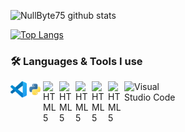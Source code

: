 
![NullByte75 github stats](https://github-readme-stats.vercel.app/api?username=Artik77z&show_icons=true&theme=dracula)

[![Top Langs](https://github-readme-stats.vercel.app/api/top-langs/?username=Artik77z&layout=compact)](https://github.com/ExploitHaxgithub-readme-stats)


### 🛠 Languages & Tools I use
[<img align="left" alt="Visual Studio Code" width="26px" src="https://raw.githubusercontent.com/github/explore/80688e429a7d4ef2fca1e82350fe8e3517d3494d/topics/visual-studio-code/visual-studio-code.png" />]() [<img align="left" alt="HTML5" width="26px" src="https://raw.githubusercontent.com/github/explore/80688e429a7d4ef2fca1e82350fe8e3517d3494d/topics/python/python.png" />]() [<img align="left" alt="HTML5" width="26px" src="https://image.flaticon.com/icons/png/512/919/919827.png" />]() [<img align="left" alt="HTML5" width="26px" src="https://external-content.duckduckgo.com/iu/?u=https%3A%2F%2Fassets-global.website-files.com%2F5d9bc5d562ffc2869b470941%2F5e20cb3c0b667ba8c8e07571_icon-node--tech.png&f=1&nofb=1" />]() [<img align="left" alt="HTML5" width="26px" src="https://www.corsinvest.it/wp-content/uploads/2019/10/mysql-icon-3.png" />]() [<img align="left" alt="HTML5" width="26px" src="https://external-content.duckduckgo.com/iu/?u=https%3A%2F%2Fpngimg.com%2Fuploads%2Fphp%2Fsmall%2Fphp_PNG44.png&f=1&nofb=1" />]() [<img align="left" alt="HTML5" width="26px" src="https://f1.pngfuel.com/png/143/69/213/discord-icon-logo-internet-bot-share-icon-online-chat-dashcube-llc-computer-servers-teamspeak-png-clip-art.png" />]()

[<img align="left" alt="Visual Studio Code" width="100px" src="https://media1.tenor.com/images/6e05c9813769fb5a47d21dcc5c09c788/tenor.gif?itemid=21052378" />]()


